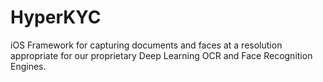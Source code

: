 # HyperKYC
iOS Framework for capturing documents and faces at a resolution appropriate for our proprietary Deep Learning OCR and Face Recognition Engines.
